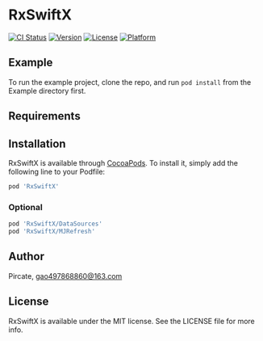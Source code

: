 # RxSwiftX

[![CI Status](https://img.shields.io/travis/G-Xi0N/RxSwiftX.svg?style=flat)](https://travis-ci.org/G-Xi0N/RxSwiftX)
[![Version](https://img.shields.io/cocoapods/v/RxSwiftX.svg?style=flat)](https://cocoapods.org/pods/RxSwiftX)
[![License](https://img.shields.io/cocoapods/l/RxSwiftX.svg?style=flat)](https://cocoapods.org/pods/RxSwiftX)
[![Platform](https://img.shields.io/cocoapods/p/RxSwiftX.svg?style=flat)](https://cocoapods.org/pods/RxSwiftX)

## Example

To run the example project, clone the repo, and run `pod install` from the Example directory first.

## Requirements

## Installation

RxSwiftX is available through [CocoaPods](https://cocoapods.org). To install
it, simply add the following line to your Podfile:

```ruby
pod 'RxSwiftX'
```

### Optional

```ruby
pod 'RxSwiftX/DataSources'
pod 'RxSwiftX/MJRefresh'
```

## Author

Pircate, gao497868860@163.com

## License

RxSwiftX is available under the MIT license. See the LICENSE file for more info.
